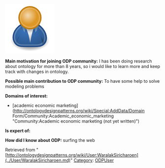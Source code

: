 [![Image:ODPUser.png](../images/a/a6/ODPUser.png)](../Image/ODPUser.png.md "Image:ODPUser.png")




  





__Main motivation for joining ODP community:__ I has been doing research about ontology for more than 8 years, so i would like to learn more and keep track with changes in ontology.


__Possible main contribution to ODP community:__ To have some help to solve modeling problems


__Domains of interest:__



* [academic economic marketing](http://ontologydesignpatterns.org/wiki/Special:AddData/Domain Form/Community:Academic_economic_marketing "Community:Academic economic marketing (not yet written)")


__Is expert of:__


  

__How did I know about ODP:__ surfing the web






Retrieved from "[http://ontologydesignpatterns.org/wiki/User:WaralakSiricharoen](../User/WaralakSiricharoen.md)"
 [Category](http://ontologydesignpatterns.org/wiki/Special:Categories "Special:Categories"): [ODPUser](../Category/ODPUser.md "Category:ODPUser")